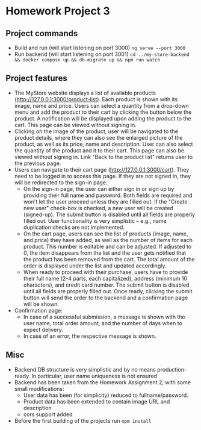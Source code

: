  # Homework Project 3

 ## Project commands
 - Build and run (will start listening on port 3000)
 `ng serve --port 3000`
 - Run backend (will start listening on port 3001)
`cd ../my-store-backend && docker compose up && db-migrate up && npm run watch`
 
  ## Project features
  - The MyStore website displays a list of available products (http://127.0.0.1:3000/product-list). Each product is shown with its image, name and price. Users can select a quantity from a drop-down menu and add the product to their cart by clicking the button below the product. A notification will be displayed upon adding the product to the cart. This page can be viewed without signing in.
  - Clicking on the image of the product, user will be navigated to the product details, where they can also see the enlarged picture of the product, as well as its price,
  name and description. User can also select the quantity of the product and it to their cart. This page can also be viewed without signing in. Link "Back to the product list" returns user to the previous page.
  - Users can navigate to their cart page  (http://127.0.0.1:3000/cart). They need to be logged in to access this page. If they are not signed in, they will be redirected to the sign-in page. 
    - On the sign-in page, the user can either sign in or sign up by providing their full name and password. Both fields are required and won't let the user proceed unless they are filled out. If the "Create new user" check-box is checked, a new user will be created (signed-up). The submit button is disabled until all fields are properly filled out. User functionality is very simplistic – e.g., name duplication checks are not implemented.
    - On the cart page, users can see the list of products (image, name, and price) they have added, as well as the number of items for each product. This number is editable and can be adjusted. If adjusted to 0, the item disappears from the list and the user gets notified that the product has been removed from the cart. The total amount of the order is displayed under the list and updated accordingly.
    - When ready to proceed with their purchase, users have to provide their full name (2-4 parts, each capitalized), address (minimum 10 characters), and credit card number. The submit button is disabled until all fields are properly filled out. Once ready, clicking the submit button will send the order to the backend and a confirmation page will be shown.
  - Confirmation page:
    - In case of a successful submission, a message is shown with the user name, total order amount, and the number of days when to expect delivery.
    - In case of an error, the respective message is shown.

  ## Misc
 - Backend DB structure is very simplistic and by no means production-ready. In particular, user name uniqueness is not ensured
 - Backend has been taken from the Homework Assignment 2, with some small modifications:
    - User data has been (for simplicity) reduced to fullname/password.
    - Product data has been extended to contain image URL and description
    - cors support added  
 - Before the first building of the projects run `npm install`